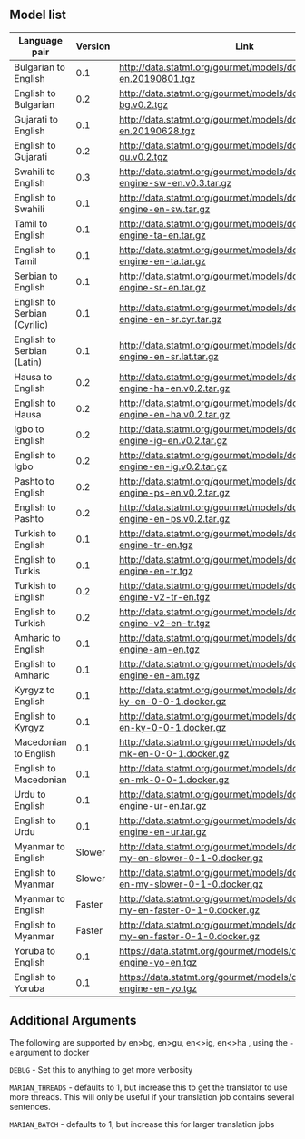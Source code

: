 ## Model list

| Language pair | Version | Link |
| --------------- | --------------- | --------------- |
| Bulgarian to English | 0.1 | http://data.statmt.org/gourmet/models/docker/bg-en.20190801.tgz |
| English to Bulgarian  | 0.2 | http://data.statmt.org/gourmet/models/docker/en-bg.v0.2.tgz |
| Gujarati to English | 0.1 | http://data.statmt.org/gourmet/models/docker/gu-en.20190628.tgz |
| English to Gujarati | 0.2 | http://data.statmt.org/gourmet/models/docker/en-gu.v0.2.tgz  |
| Swahili to English | 0.3 | http://data.statmt.org/gourmet/models/docker/mt-engine-sw-en.v0.3.tar.gz |
| English to Swahili | 0.1 | http://data.statmt.org/gourmet/models/docker/mt-engine-en-sw.tar.gz |
| Tamil to English | 0.1  | http://data.statmt.org/gourmet/models/docker/mt-engine-ta-en.tar.gz |
| English to Tamil | 0.1 | http://data.statmt.org/gourmet/models/docker/mt-engine-en-ta.tar.gz |
| Serbian to English | 0.1 | http://data.statmt.org/gourmet/models/docker/mt-engine-sr-en.tar.gz |
| English to Serbian (Cyrilic) | 0.1 | http://data.statmt.org/gourmet/models/docker/mt-engine-en-sr.cyr.tar.gz  |
| English to Serbian (Latin) | 0.1 | http://data.statmt.org/gourmet/models/docker/mt-engine-en-sr.lat.tar.gz |
| Hausa to English | 0.2 | http://data.statmt.org/gourmet/models/docker/mt-engine-ha-en.v0.2.tar.gz  |
| English to Hausa | 0.2 | http://data.statmt.org/gourmet/models/docker/mt-engine-en-ha.v0.2.tar.gz |
| Igbo to English | 0.2 | http://data.statmt.org/gourmet/models/docker/mt-engine-ig-en.v0.2.tar.gz |
|  English to Igbo | 0.2 | http://data.statmt.org/gourmet/models/docker/mt-engine-en-ig.v0.2.tar.gz |
| Pashto to English | 0.2 | http://data.statmt.org/gourmet/models/docker/mt-engine-ps-en.v0.2.tar.gz |
| English to Pashto | 0.2 | http://data.statmt.org/gourmet/models/docker/mt-engine-en-ps.v0.2.tar.gz |
| Turkish to English | 0.1 | http://data.statmt.org/gourmet/models/docker/mt-engine-tr-en.tgz |
| English to Turkis | 0.1 | http://data.statmt.org/gourmet/models/docker/mt-engine-en-tr.tgz|
| Turkish to English | 0.2 | http://data.statmt.org/gourmet/models/docker/mt-engine-v2-tr-en.tgz|
| English to Turkish | 0.2 | http://data.statmt.org/gourmet/models/docker/mt-engine-v2-en-tr.tgz |
| Amharic to English | 0.1 | http://data.statmt.org/gourmet/models/docker/mt-engine-am-en.tgz|
| English to Amharic | 0.1 | http://data.statmt.org/gourmet/models/docker/mt-engine-en-am.tgz|
| Kyrgyz to English | 0.1 | http://data.statmt.org/gourmet/models/docker/translation-ky-en-0-0-1.docker.gz|
| English to Kyrgyz | 0.1 | http://data.statmt.org/gourmet/models/docker/translation-en-ky-0-0-1.docker.gz|
| Macedonian to English | 0.1 | http://data.statmt.org/gourmet/models/docker/translation-mk-en-0-0-1.docker.gz|
| English to Macedonian | 0.1 | http://data.statmt.org/gourmet/models/docker/translation-en-mk-0-0-1.docker.gz|
| Urdu to English | 0.1 | http://data.statmt.org/gourmet/models/docker/mt-engine-ur-en.tar.gz|
| English to Urdu | 0.1 | http://data.statmt.org/gourmet/models/docker/mt-engine-en-ur.tar.gz|
| Myanmar to English | Slower  | http://data.statmt.org/gourmet/models/docker/translation-my-en-slower-0-1-0.docker.gz |
| English to Myanmar | Slower | http://data.statmt.org/gourmet/models/docker/translation-en-my-slower-0-1-0.docker.gz |
| Myanmar to English | Faster  | http://data.statmt.org/gourmet/models/docker/translation-my-en-faster-0-1-0.docker.gz |
| English to Myanmar | Faster  | http://data.statmt.org/gourmet/models/docker/translation-my-en-faster-0-1-0.docker.gz |
| Yoruba to English | 0.1 | https://data.statmt.org/gourmet/models/docker/mt-engine-yo-en.tgz |
| English to Yoruba | 0.1 | https://data.statmt.org/gourmet/models/docker/mt-engine-en-yo.tgz |


## Additional Arguments

The following are supported by en>bg, en>gu, en<>ig, en<>ha , using the `-e` argument to docker 

`DEBUG` - Set this to anything to get more verbosity

`MARIAN_THREADS` - defaults to 1, but increase this to get the translator to use more threads. This will only be useful if your translation job contains several sentences.

`MARIAN_BATCH` - defaults to 1, but increase this for larger translation jobs


